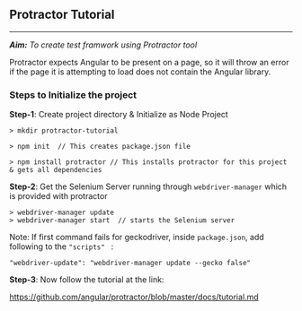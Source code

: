 ## Protractor Tutorial
---
***Aim:*** *To create test framwork using Protractor tool* 

Protractor expects Angular to be present on a page, so it will throw an error if the page it is attempting to load does not contain the Angular library.

### Steps to Initialize the project

**Step-1**: Create project directory & Initialize as Node Project
```
> mkdir protractor-tutorial

> npm init  // This creates package.json file

> npm install protractor // This installs protractor for this project & gets all dependencies
```

**Step-2**: Get the Selenium Server running through `webdriver-manager` which is provided with protractor

```
> webdriver-manager update
> webdriver-manager start  // starts the Selenium server
```
Note: If first command fails for geckodriver, inside `package.json`, add following to the `"scripts" ` :
```
"webdriver-update": "webdriver-manager update --gecko false"
```

**Step-3**: Now follow the tutorial at the link:

https://github.com/angular/protractor/blob/master/docs/tutorial.md